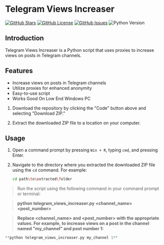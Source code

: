 # Telegram Views Increaser

[![GitHub Stars](https://img.shields.io/github/stars/djxda/telegram-views-increaser)](https://github.com/djxda/telegram-views-increaser/stargazers)
[![GitHub License](https://img.shields.io/github/license/djxda/telegram-views-increaser)](https://github.com/djxda/telegram-views-increaser/blob/main/LICENSE)
[![GitHub Issues](https://img.shields.io/github/issues/djxda/telegram-views-increaser)](https://github.com/djxda/telegram-views-increaser/issues)
![Python Version](https://img.shields.io/badge/python-3.11.4-blue.svg)

## Introduction

Telegram Views Increaser is a Python script that uses proxies to increase views on posts in Telegram channels.

## Features

- Increase views on posts in Telegram channels
- Utilize proxies for enhanced anonymity
- Easy-to-use script
- Works Good On Low End Windows PC

1. Download the repository by clicking the "Code" button above and selecting "Download ZIP."
   
2. Extract the downloaded ZIP file to a location on your computer.

## Usage

1. Open a command prompt by pressing `Win + R`, typing `cmd`, and pressing Enter.

2. Navigate to the directory where you extracted the downloaded ZIP file using the `cd` command. For example:

   ```bash
   cd path\to\extracted\folder
   
> Run the script using the following command in your command prompt or terminal:

> **python telegram_views_increaser.py <channel_name> <post_number>**

> **Replace <channel_name> and <post_number> with the appropriate values. For example, to increase views on a post in the channel named "my_channel" and post number 1:**

```python
**python telegram_views_increaser.py my_channel 1**
```
